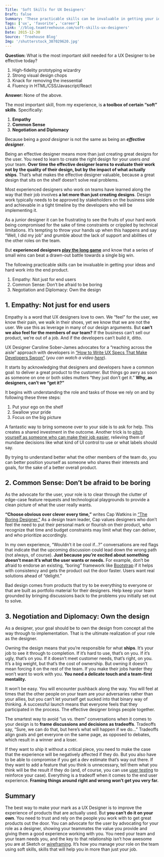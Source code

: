 ```yaml
---
Title: 'Soft Skills for UX Designers'
Draft: false
Summary: 'These practicable skills can be invaluable in getting your ideas and hard work into the end product.'
Tags: ['ux', 'favorite', 'career']
Link: '//blog.teamtreehouse.com/soft-skills-ux-designers'
Date: 2015-12-30
Source: 'Treehouse Blog'
Img: '/shutterstock_307029620.jpg'
---
```


**Question:** What is the most important skill needed for a UX Designer to be effective today?

1.  High-fidelity prototyping wizardry
2.  Strong visual design chops
3.  Knack for removing the inessential
4.  Fluency in HTML/CSS/Javascript/React

**Answer:** None of the above.

The most important skill, from my experience, is **a toolbox of certain “soft” skills**. Specifically:

1.  **Empathy**
2.  **Common Sense**
3.  **Negotiation and Diplomacy**

Because being a _good designer_ is not the same as being an _**effective designer**_.

Being an effective designer means more than just creating great designs for the user. You need to learn to create the right design for your users _and_ your team. **Over time the effective designer learns to evaluate their work not by the quality of their design, but by the impact of what actually ships**. That’s what makes the effective designer valuable, because a great design that sits on the shelf doesn’t solve real problems.

Most experienced designers who work on teams have learned along the way that their job involves **a lot more than just creating designs**. Design work typically needs to be approved by stakeholders on the business side and achievable in a tight timeline by the developers who will be implementing it.

As a junior designer it can be frustrating to see the fruits of your hard work being compromised for the sake of time constraints or crippled by technical limitations. It’s tempting to throw your hands up when this happens and say “Well, I did my job” and grumble about the lack of support and abilities of the other roles on the team.

But **experienced designers [play the long game](https://medium.com/user-experience-design-1/incremental-ux-62aa1283b105)** and know that a series of small wins can beat a drawn-out battle towards a single big win.

The following practicable skills can be invaluable in getting your ideas and hard work into the end product.

1. Empathy: Not just for end users
2. Common Sense: Don’t be afraid to be boring
3. Negotiation and Diplomacy: Own the design

1\. Empathy: Not just for end users
-----------------------------------

Empathy is a word that UX designers love to own. We “feel” for the user, we know their pain, we walk in their shoes, yet we know that we are not the user. We use this as leverage in many of our design arguments. But **can’t we also feel for the members of our team?** If the business can’t sell our product, we’re out of a job. And if the developers can’t build it, ditto.

UX Designer Caroline Sober-James advocates for a “reaching across the aisle” approach with developers in [“How to Write UX Specs That Make Developers Swoon”](http://www.slideshare.net/csober/how-to-write-ux-specs-that-make-developers-swoon) (_you can watch a video [here](https://www.youtube.com/watch?v=eyL-egXbZ58&list=PLJ-cEwTSAyZ66hFAmoCAUJRbEJAe99NAi)_).

It starts by acknowledging that designers and developers have a common goal: to deliver a great product to the customer. But things go awry as soon as someone on one or both sides mutters “they just don’t get it.” **Why, as designers, can’t we “get it?”**

It begins with understanding the role and tasks of those we rely on and by following these three steps:

1.  Put your ego on the shelf
2.  Swallow your pride
3.  Focus on the big picture

A fantastic way to bring someone over to your side is to ask for help. This creates a shared investment in the outcome. Another trick is to [pitch yourself as someone who can make their job easier](https://www.linkedin.com/pulse/get-developers-your-side-making-job-easier-leon-barnard/), relieving them of mundane decisions like what kind of UI control to use or what labels should say.

By trying to understand better what the other members of the team do, you can better position yourself as someone who shares their interests and goals, for the sake of a better overall product.

2\. Common Sense: Don’t be afraid to be boring
----------------------------------------------

As the advocate for the user, your role is to clear through the clutter of edge-case feature requests and technological playgrounds to provide a clean picture of what the user really wants.

**“Choose obvious over clever every time,”** writes Cap Watkins in [“The Boring Designer.”](https://capwatkins.com/blog/the-boring-designer) As a design team leader, Cap values designers who don’t feel the need to put their personal mark or flourish on their product, who recognize that time and budget constraints may limit what they can deliver, and who prioritize accordingly.

In my own experience, “Wouldn’t it be cool if…?” conversations are red flags that indicate that the upcoming discussion could lead down the wrong path (not always, of course). **Just because _you’re_ excited about something doesn’t mean it’s what the user wants or needs.** For example, don’t be afraid to endorse an existing, “boring” framework like [Bootstrap](https://getbootstrap.com/) if it helps with consistency and gets the product out the door faster. Users want real solutions ahead of “delight.”

Bad design comes from products that try to be everything to everyone or that are built as portfolio material for their designers. Help keep your team grounded by bringing discussions back to the problems you initially set out to solve.

3\. Negotiation and Diplomacy: Own the design
---------------------------------------------

As a designer, your goal should be to own the design from concept all the way through to implementation. That is the ultimate realization of your role as the designer.

Owning the design means that you’re responsible for what **ships**. It’s your job to see it through to completion. If it’s hard to use, that’s on you. If it’s ugly, that’s on you. If it doesn’t meet customer needs, that’s right, on you. It’s a big weight, but that’s the cost of ownership. But owning it doesn’t mean forcing it on the rest of the team. If you make their jobs harder they won’t want to work with you. **You need a delicate touch and a team-first mentality.**

It won’t be easy. You will encounter pushback along the way. You will feel at times that the other people on your team are your adversaries rather than your allies, but you can’t let yourself get sucked into that binary way of thinking. A successful launch means that everyone feels that they participated in the process. The effective designer brings people together.

The smartest way to avoid “us vs. them” conversations when it comes to your design is to **frame discussions and decisions as tradeoffs**. Tradeoffs say, “Sure, we can do that, but here’s what will happen if we do…” Tradeoffs align goals and get everyone on the same page, as opposed to debates, which result in a winner and a loser.

If they want to ship it without a critical piece, you need to make the case that the experience will be negatively affected if they do. But you also have to be able to compromise if you get a dev estimate that’s way out there. If they want to add a feature that you think is unnecessary, tell them what you think will be the result if they do (and, of course, you can use [user testing](http://www.nngroup.com/topic/user-testing/) to reinforce your case). Everything is a tradeoff when it comes to the end user experience. **Framing things around right and wrong won’t get you very far.**

Summary
-------

The best way to make your mark as a UX Designer is to improve the experience of products that are actually used. But **you can’t do it on your own**. You need to trust and rely on the people you work with to get great products out the door. You can advocate for the user by advocating for your role as a designer, showing your teammates the value you provide and giving them a good experience working with you. You need your team and your team needs you, and the key to that relationship isn’t how awesome you are at Sketch or [wireframing](https://blog.teamtreehouse.com/3-steps-better-ui-wireframes). It’s how you manage your role on the team using soft skills, skills that will help you in more than just your job.